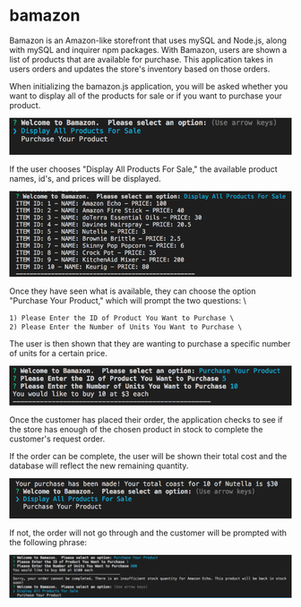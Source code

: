 # bamazon

Bamazon is an Amazon-like storefront that uses mySQL and Node.js, along with mySQL and inquirer npm packages. With Bamazon, users are shown a list of products that are available for purchase.  This application takes in users orders and updates the store's inventory based on those orders.

When initializing the bamazon.js application, you will be asked whether you want to display all of the products for sale or if you want to purchase your product.

![Initialize App](images/initializeapp.png)

If the user chooses "Display All Products For Sale," the available product names, id's, and prices will be displayed.

![Display Products for Sale](images/displayproducts.png)

Once they have seen what is available, they can choose the option "Purchase Your Product," which will prompt the two questions: \

    1) Please Enter the ID of Product You Want to Purchase \
    2) Please Enter the Number of Units You Want to Purchase \

The user is then shown that they are wanting to purchase a specific number of units for a certain price.

![Purchase Product](images/purchaseproduct.png)

Once the customer has placed their order, the application checks to see if the store has enough of the chosen product in stock to complete the customer's request order.

If the order can be complete, the user will be shown their total cost and the database will reflect the new remaining quantity.

![Purchase Made](images/purchasemade.png)

If not, the order will not go through and the customer will be prompted with the following phrase:

![Display Products for Sale](images/purchasenotcomplete.png)

